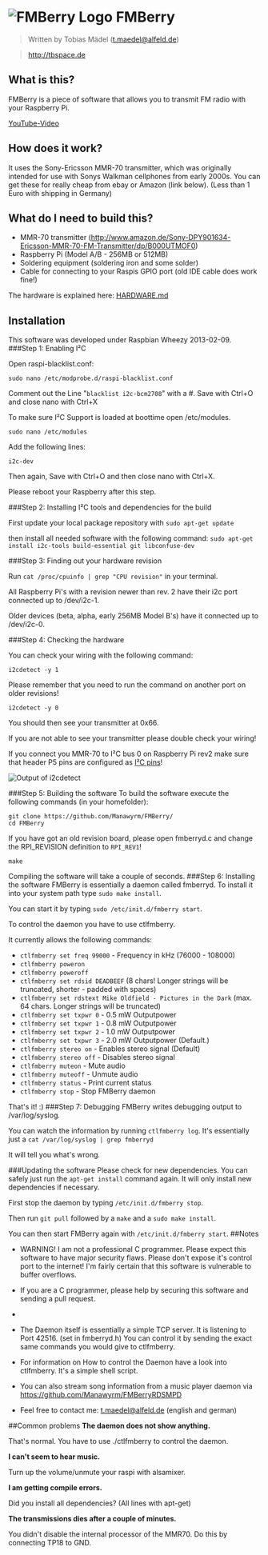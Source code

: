 ![FMBerry Logo](http://tbspace.de/holz/uzsjpoghdq.png)
FMBerry
=======
> Written by Tobias Mädel (t.maedel@alfeld.de)

> http://tbspace.de

What is this? 
-------------
FMBerry is a piece of software that allows you to transmit FM radio with your Raspberry Pi.

[YouTube-Video](http://youtu.be/NJRADd7C6rs)

How does it work? 
-------------
It uses the Sony-Ericsson MMR-70 transmitter, which was originally intended for use with Sonys Walkman cellphones from early 2000s.
You can get these for really cheap from ebay or Amazon (link below). (Less than 1 Euro with shipping in Germany)

What do I need to build this? 
-------------
* MMR-70 transmitter (http://www.amazon.de/Sony-DPY901634-Ericsson-MMR-70-FM-Transmitter/dp/B000UTMOF0)
* Raspberry Pi (Model A/B - 256MB or 512MB)
* Soldering equipment (soldering iron and some solder)
* Cable for connecting to your Raspis GPIO port (old IDE cable does work fine!)

The hardware is explained here:
[HARDWARE.md](https://github.com/Manawyrm/FMBerry/blob/master/HARDWARE.md#fmberry---hardware)

Installation
-------------
This software was developed under Raspbian Wheezy 2013-02-09.
###Step 1: Enabling I²C

Open raspi-blacklist.conf:

``sudo nano /etc/modprobe.d/raspi-blacklist.conf``

Comment out the Line "``blacklist i2c-bcm2708``" with a #.
Save with Ctrl+O and close nano with Ctrl+X

To make sure I²C Support is loaded at boottime open /etc/modules.

``sudo nano /etc/modules``

Add the following lines:

``i2c-dev``

Then again, Save with Ctrl+O and then close nano with Ctrl+X.

Please reboot your Raspberry after this step. 

###Step 2: Installing I²C tools and dependencies for the build

First update your local package repository with
``sudo apt-get update``

then install all needed software with the following command:
``sudo apt-get install i2c-tools build-essential git libconfuse-dev``
 
###Step 3: Finding out your hardware revision

Run 
``cat /proc/cpuinfo | grep "CPU revision"``
in your terminal.

All Raspberry Pi's with a revision newer than rev. 2 have their i2c port connected up to /dev/i2c-1.

Older devices (beta, alpha, early 256MB Model B's) have it connected up to /dev/i2c-0. 

###Step 4: Checking the hardware

You can check your wiring with the following command:

``i2cdetect -y 1``

Please remember that you need to run the command on another port on older revisions!

``i2cdetect -y 0``

You should then see your transmitter at 0x66. 

If you are not able to see your transmitter please double check your wiring!

If you connect you MMR-70 to I²C bus 0 on Raspberry Pi rev2 make sure that header P5 pins are configured as [I²C pins](http://www.raspberrypi.org/phpBB3/viewtopic.php?p=355638#p355638)!

![Output of i2cdetect](http://tbspace.de/holz/csuqzygpwb.png)

###Step 5: Building the software
To build the software execute the following commands (in your homefolder):

```
git clone https://github.com/Manawyrm/FMBerry/
cd FMBerry
```

If you have got an old revision board, please open fmberryd.c and change the RPI_REVISION definition to ``RPI_REV1``! 

``make``

Compiling the software will take a couple of seconds.
###Step 6: Installing the software
FMBerry is essentially a daemon called fmberryd.
To install it into your system path type 
```sudo make install```. 

You can start it by typing ``sudo /etc/init.d/fmberry start``.

To control the daemon you have to use ctlfmberry.

It currently allows the following commands:
* ``ctlfmberry set freq 99000`` - Frequency in kHz (76000 - 108000)
* ``ctlfmberry poweron``
* ``ctlfmberry poweroff``
* ``ctlfmberry set rdsid DEADBEEF`` (8 chars! Longer strings will be truncated, shorter - padded with spaces)
* ``ctlfmberry set rdstext Mike Oldfield - Pictures in the Dark`` (max. 64 chars. Longer strings will be truncated)
* ``ctlfmberry set txpwr 0`` - 0.5 mW Outputpower
* ``ctlfmberry set txpwr 1`` - 0.8 mW Outputpower
* ``ctlfmberry set txpwr 2`` - 1.0 mW Outputpower
* ``ctlfmberry set txpwr 3`` - 2.0 mW Outputpower (Default.)
* ``ctlfmberry stereo on`` - Enables stereo signal (Default)
* ``ctlfmberry stereo off`` - Disables stereo signal
* ``ctlfmberry muteon`` - Mute audio
* ``ctlfmberry muteoff`` - Unmute audio
* ``ctlfmberry status`` - Print current status
* ``ctlfmberry stop`` - Stop FMBerry daemon

That's it! :)
###Step 7: Debugging
FMBerry writes debugging output to /var/log/syslog.

You can watch the information by running ``ctlfmberry log``. It's essentially just a ```cat /var/log/syslog | grep fmberryd```

It will tell you what's wrong. 

###Updating the software
Please check for new dependencies. You can safely just run the ```apt-get install``` command again. It will only install new dependencies if necessary.

First stop the daemon by typing ```/etc/init.d/fmberry stop```. 

Then run ```git pull``` followed by a ```make``` and a ```sudo make install```.

You can then start FMBerry again with ```/etc/init.d/fmberry start```.
##Notes
* WARNING! I am not a professional C programmer. Please expect this software to have major security flaws. Please don't expose it's control port to the internet! I'm fairly certain that this software is vulnerable to buffer overflows. 
* If you are a C programmer, please help by securing this software and sending a pull request. 
* 
* The Daemon itself is essentially a simple TCP server. It is listening to Port 42516. (set in fmberryd.h) You can control it by sending the exact same commands you would give to ctlfmberry.
* For information on How to control the Daemon have a look into ctlfmberry. It's a simple shell script.

* You can also stream song information from a music player daemon via https://github.com/Manawyrm/FMBerryRDSMPD

* Feel free to contact me: t.maedel@alfeld.de (english and german) 

##Common problems
__The daemon does not show anything.__

That's normal. You have to use ./ctlfmberry to control the daemon.

__I can't seem to hear music.__

Turn up the volume/unmute your raspi with alsamixer.

__I am getting compile errors.__

Did you install all dependencies? (All lines with apt-get)

__The transmissions dies after a couple of minutes.__

You didn't disable the internal processor of the MMR70. Do this by connecting TP18 to GND.
